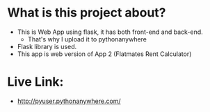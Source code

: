 # What is this project about?

- This is Web App using flask, it has both front-end and back-end.
  - That's why I upload it to pythonanywhere
- Flask library is used.
- This app is web version of App 2 (Flatmates Rent Calculator)

# Live Link:

- http://pyuser.pythonanywhere.com/
